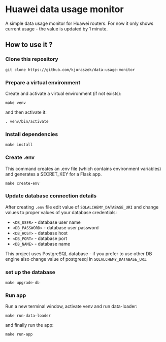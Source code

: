 # Huawei data usage monitor

A simple data usage monitor for Huawei routers.
For now it only shows current usage - the value is updated by 1 minute.

## How to use it ?

### Clone this repository

`git clone https://github.com/kjuraszek/data-usage-monitor`

### Prepare a virtual environment

Create and activate a virtual environment (if not exists):

`make venv`

and then activate it:

`. venv/bin/activate`

### Install dependencies

`make install`

### Create .env

This command creates an .env file (which contains environment variables) and generates a SECRET_KEY for a Flask app.

`make create-env`

### Update database connection details

After creating `.env` file edit value of `SQLALCHEMY_DATABASE_URI` and change values to proper values of your database credentials:

- `<DB_USER>` - database user name
- `<DB_PASSWORD>` - database user password
- `<DB_HOST>` - database host
- `<DB_PORT>` - database port
- `<DB_NAME>` - database name

This project uses PostgreSQL database - if you prefer to use other DB engine also change value of postgresql in `SQLALCHEMY_DATABASE_URI`.

### set up the database

`make upgrade-db`

### Run app

Run a new terminal window, activate venv and run data-loader:

`make run-data-loader`

and finally run the app:

`make run-app`
